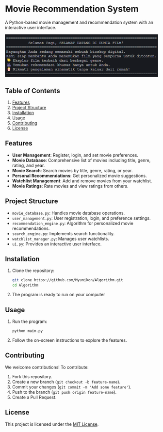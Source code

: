 # Movie Recommendation System

A Python-based movie management and recommendation system with an interactive user interface.

![alt text](https://github.com/Myunikon/Algorithm/blob/main/assets/Screenshot%202025-05-12%20110314.png?raw=true)


## Table of Contents
1. [Features](#features)
2. [Project Structure](#project-structure)
3. [Installation](#installation)
4. [Usage](#usage)
5. [Contributing](#contributing)
6. [License](#license)

## Features
- **User Management**: Register, login, and set movie preferences.
- **Movie Database**: Comprehensive list of movies including title, genre, rating, and year.
- **Movie Search**: Search movies by title, genre, rating, or year.
- **Personal Recommendations**: Get personalized movie suggestions.
- **Watchlist Management**: Add and remove movies from your watchlist.
- **Movie Ratings**: Rate movies and view ratings from others.

## Project Structure
- `movie_database.py`: Handles movie database operations.
- `user_management.py`: User registration, login, and preference settings.
- `recommendation_engine.py`: Algorithm for personalized movie recommendations.
- `search_engine.py`: Implements search functionality.
- `watchlist_manager.py`: Manages user watchlists.
- `ui.py`: Provides an interactive user interface.

## Installation
1. Clone the repository:
    ```bash
    git clone https://github.com/Myunikon/Algorithm.git
    cd Algorithm
    ```
2. The program is ready to run on your computer

## Usage
1. Run the program:
    ```bash
    python main.py
    ```
2. Follow the on-screen instructions to explore the features.

## Contributing
We welcome contributions! To contribute:
1. Fork this repository.
2. Create a new branch (`git checkout -b feature-name`).
3. Commit your changes (`git commit -m 'Add some feature'`).
4. Push to the branch (`git push origin feature-name`).
5. Create a Pull Request.

## License
This project is licensed under the [MIT License](LICENSE).

